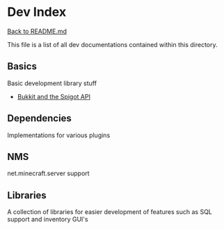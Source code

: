 # Dev Index
[Back to README.md](../README.md)

This file is a list of all dev documentations contained within this directory.

## Basics
Basic development library stuff

- [Bukkit and the Spigot API](Bukkit_Spigot_Api.md)

## Dependencies
Implementations for various plugins

## NMS
net.minecraft.server support

## Libraries
A collection of libraries for easier development of features such as SQL support and inventory GUI's